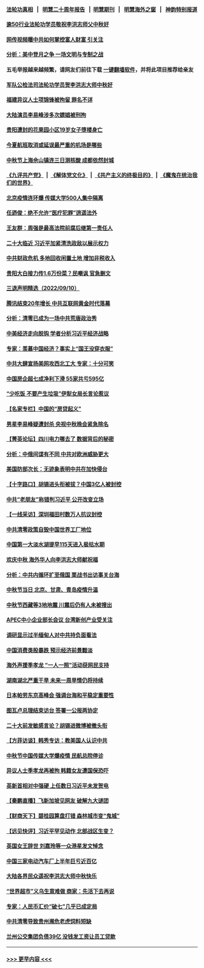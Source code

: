 #### [法轮功真相](https://github.com/gfw-breaker/truth/blob/master/README.md?t=0) &nbsp;&nbsp;|&nbsp;&nbsp; [明慧二十周年报告](https://github.com/gfw-breaker/mh-reports/blob/master/README.md?t=0) &nbsp;&nbsp;|&nbsp;&nbsp;[明慧期刊](https://github.com/gfw-breaker/mh-qikan) &nbsp;&nbsp;|&nbsp;&nbsp; [明慧海外之窗](https://github.com/gfw-breaker/mh-news/blob/master/README.md?t=0) &nbsp;&nbsp;|&nbsp;&nbsp; [神韵特别报道](https://github.com/gfw-breaker/mh-news/blob/master/shenyun.md?t=0)
#### [逾50行业法轮功学员敬祝李洪志师父中秋好](../pages/nsc413/n13822524.md?t=09120051) 
#### [网传视频曝中共如何掌控富人财富 引关注](../pages/nsc413/n13822513.md?t=09120051) 
#### [分析：美中登月之争 一场文明与专制之战](../pages/nsc413/n13819724.md?t=09120051) 
#### 五毛举报越来越频繁，请网友们前往下载 [一键翻墙软件](https://github.com/gfw-breaker/ssr-accounts)，并将此项目推荐给亲友
#### [军队公检法司法轮功学员贺李洪志大师中秋好](../pages/nsc413/n13822021.md?t=09120051) 
#### [福建异议人士项锦锋被拘留 罪名不详](../pages/nsc413/n13822521.md?t=09120051) 
#### [大陆演员李易峰涉多次嫖娼被刑拘](../pages/nsc413/n13822520.md?t=09120051) 
#### [贵阳遭封的花果园小区19岁女子堕楼身亡](../pages/nsc413/n13822482.md?t=09120051) 
#### [今夏航班取消或延误最严重的机场是哪些](../pages/nsc413/n13821193.md?t=09120051) 
#### [中秋节上海佘山镇连三日测核酸 成都依然封城](../pages/nsc413/n13822454.md?t=09120051) 
#### [《九评共产党》](https://github.com/begood0513/9ping.md/blob/master/README.md) &nbsp;|&nbsp; [《解体党文化》](../../../../jtdwh.md/blob/master/README.md)  &nbsp;|&nbsp; [《共产主义的终极目的》](../../../../gczydzjmd.md/blob/master/README.md) &nbsp;|&nbsp; [《魔鬼在统治我们的世界》](../../../../mgztzwmdsj.md/blob/master/README.md) 
#### [北京疫情连环爆 传媒大学500人集中隔离](../pages/nsc413/n13822014.md?t=09120051) 
#### [任迺俊：绝不允许“医疗犯罪”逍遥法外](../pages/nsc413/n13822442.md?t=09120051) 
#### [王友群：周强是最高法院前腐后继第一责任人](../pages/nsc413/n13821952.md?t=09120051) 
#### [二十大临近 习近平加紧清洗政敌以展示权力](../pages/nsc413/n13822316.md?t=09120051) 
#### [中共财政危机 多地回收闲置土地 增加非税收入](../pages/nsc413/n13822122.md?t=09120051) 
#### [贵阳大白接力传1.6万份菜？民嘲讽 官急删文](../pages/nsc413/n13822015.md?t=09120051) 
#### [三退声明精选（2022/09/10）](../pages/nsc413/n13822071.md?t=09120051) 
#### [腾讯结束20年增长 中共互联网黄金时代落幕](../pages/nsc413/n13822061.md?t=09120051) 
#### [分析：清零已成为一场中共荒唐政治秀](../pages/nsc413/n13821954.md?t=09120051) 
#### [中美经济走向脱钩 学者分析习近平经济战略](../pages/nsc413/n13821985.md?t=09120051) 
#### [专家：羡慕中国经济？事实上“国王没穿衣服”](../pages/nsc413/n13821927.md?t=09120051) 
#### [中共大肆宣扬美网攻西北工大 专家：十分可笑](../pages/nsc413/n13821918.md?t=09120051) 
#### [中国房企超七成净利下滑 55家共亏595亿](../pages/nsc413/n13821964.md?t=09120051) 
#### [“少吃饭 不要产生垃圾”伊犁女局长言论惹议](../pages/nsc413/n13821932.md?t=09120051) 
#### [【名家专栏】中国的“房贷起义”](../pages/nsc413/n13821748.md?t=09120051) 
#### [男星李易峰疑遭封杀 央视中秋晚会紧急除名](../pages/nsc413/n13821942.md?t=09120051) 
#### [【菁英论坛】四川电力哪去了 数据背后的秘密](../pages/nsc413/n13821958.md?t=09120051) 
#### [分析：中俄间谍有不同 中共对欧洲威胁更大](../pages/nsc413/n13821320.md?t=09120051) 
#### [美国防部次长：无迹象表明中共在加快侵台](../pages/nsc413/n13821926.md?t=09120051) 
#### [【十字路口】胡锡进头衔被拔？中国3亿人被封控](../pages/nsc413/n13821707.md?t=09120051) 
#### [中共“老朋友”称错判习近平 公开改变立场](../pages/nsc413/n13821789.md?t=09120051) 
#### [【一线采访】深圳福田村数万人抗议封控](../pages/nsc413/n13821333.md?t=09120051) 
#### [中共清零政策自毁中国世界工厂地位](../pages/nsc413/n13821524.md?t=09120051) 
#### [中国第一大淡水湖提早115天进入极枯水期](../pages/nsc413/n13821490.md?t=09120051) 
#### [欢庆中秋 海外华人向李洪志大师献祝福](../pages/nsc413/n13821687.md?t=09120051) 
#### [分析：中共内循环扩至俄国 栗战书出访事关台海](../pages/nsc413/n13821414.md?t=09120051) 
#### [中秋节当日 北京、甘肃、青岛疫情升温](../pages/nsc413/n13821410.md?t=09120051) 
#### [中秋节西藏等3地地震 川震后仍有人未被搜出](../pages/nsc413/n13821507.md?t=09120051) 
#### [APEC中小企业部长会议 台湾新创产业受关注](../pages/nsc413/n13821512.md?t=09120051) 
#### [调研显示过半缅甸人对中共持负面看法](../pages/nsc413/n13821409.md?t=09120051) 
#### [中国消费类股暴跌 预示经济前景黯淡](../pages/nsc413/n13821437.md?t=09120051) 
#### [海外声援季孝龙 “一人一照”活动获网民支持](../pages/nsc413/n13821379.md?t=09120051) 
#### [湖南湖北严重干旱 未来一周旱情仍将持续](../pages/nsc413/n13821321.md?t=09120051) 
#### [日本帕劳东京高峰会 强调台海和平稳定重要性](../pages/nsc413/n13821405.md?t=09120051) 
#### [图瓦卢总理结束访台 签署一公报两协定](../pages/nsc413/n13821334.md?t=09120051) 
#### [二十大前发敏感言论？胡锡进微博被撤头衔](../pages/nsc413/n13821309.md?t=09120051) 
#### [【方菲访谈】韩秀专访：教美国人认识中共](../pages/nsc413/n13821310.md?t=09120051) 
#### [中秋节中国传媒大学爆疫情 民航总院停诊](../pages/nsc413/n13821300.md?t=09120051) 
#### [异议人士季孝龙再被拘 韩籍女友遭国保恐吓](../pages/nsc413/n13821276.md?t=09120051) 
#### [英新首相对中强硬 上任数日习近平未发贺电](../pages/nsc413/n13821291.md?t=09120051) 
#### [【秦鹏直播】飞新加坡见网友 破解九大谜团](../pages/nsc413/n13821120.md?t=09120051) 
#### [【财商天下】碧桂园算盘打错 森林城市变“鬼城”](../pages/nsc413/n13821088.md?t=09120051) 
#### [【远见快评】习近平罕见动作 北部战区生变？](../pages/nsc413/n13821233.md?t=09120051) 
#### [英国女王辞世 刘嘉玲等一众港星发文悼念](../pages/nsc413/n13821176.md?t=09120051) 
#### [中国三家电动汽车厂上半年巨亏近百亿](../pages/nsc413/n13821243.md?t=09120051) 
#### [大陆各界民众遥祝李洪志大师中秋快乐](../pages/nsc413/n13821222.md?t=09120051) 
#### [“世界超市”义乌生意难做 商家：先活下去再说](../pages/nsc413/n13821196.md?t=09120051) 
#### [专家：人民币汇价“破七”几乎已成定局](../pages/nsc413/n13821198.md?t=09120051) 
#### [中共清零导致贵州濒危老虎饲料短缺](../pages/nsc413/n13821162.md?t=09120051) 
#### [兰州公交集团负债39亿 没钱发工资让员工贷款](../pages/nsc413/n13821186.md?t=09120051) 

----
#### [ >>> 更早内容 <<< ](../indexes/nsc413-earlier.md)
